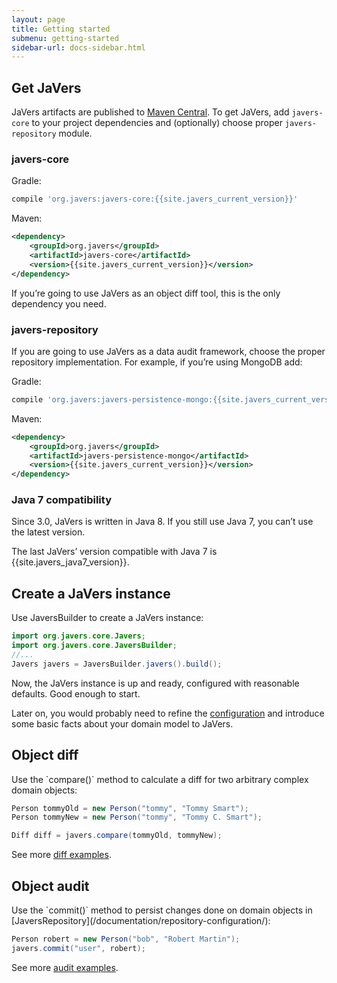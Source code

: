 ```yaml
---
layout: page
title: Getting started
submenu: getting-started
sidebar-url: docs-sidebar.html
---
```


<h2 id="get-javers">Get JaVers</h2>

JaVers artifacts are published to [Maven Central](https://search.maven.org/#artifactdetails%7Corg.javers%7Cjavers-core%7C{{site.javers_current_version}}%7C).
To get JaVers, add `javers-core`
to your project dependencies and (optionally) choose proper `javers-repository` module.

### javers-core
Gradle: 

```groovy
compile 'org.javers:javers-core:{{site.javers_current_version}}'
```   

Maven: 

```xml
<dependency>
    <groupId>org.javers</groupId>
    <artifactId>javers-core</artifactId>
    <version>{{site.javers_current_version}}</version>
</dependency>
```

If you’re going to use JaVers as an object diff tool, this is the only dependency you need.
        
### javers-repository
If you are going to use JaVers as a data audit framework, choose the proper repository implementation.
For example, if you’re using MongoDB add:

Gradle: 

```groovy
compile 'org.javers:javers-persistence-mongo:{{site.javers_current_version}}'
```

Maven:

```xml
<dependency>
    <groupId>org.javers</groupId>
    <artifactId>javers-persistence-mongo</artifactId>
    <version>{{site.javers_current_version}}</version>
</dependency>
```

### Java 7 compatibility

Since 3.0, JaVers is written in Java 8.
If you still use Java 7, you can’t use the latest version.
 
The last JaVers’ version compatible with Java 7 is {{site.javers_java7_version}}. 


<h2 id="create-javers-instance">Create a JaVers instance</h2>
Use JaversBuilder to create a JaVers instance:

```java
import org.javers.core.Javers;
import org.javers.core.JaversBuilder;
//...
Javers javers = JaversBuilder.javers().build();
```

Now, the JaVers instance is up and ready, configured with reasonable defaults.
Good enough to start.

Later on, you would probably need to refine the [configuration](/documentation/domain-configuration)
and introduce some basic facts about your domain model to JaVers.

<h2 id="getting-started-diff">Object diff</h2>
Use the `compare()` method to calculate a diff for two arbitrary complex domain objects:

```java
Person tommyOld = new Person("tommy", "Tommy Smart");
Person tommyNew = new Person("tommy", "Tommy C. Smart");

Diff diff = javers.compare(tommyOld, tommyNew);
```

See more [diff examples](/documentation/diff-examples/).

<h2 id="getting-started-audit">Object audit</h2>
Use the `commit()` method to persist changes done on domain objects
in [JaversRepository](/documentation/repository-configuration/):

```java
Person robert = new Person("bob", "Robert Martin");
javers.commit("user", robert);
```
See more [audit examples](/documentation/repository-examples/).
